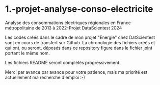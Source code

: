 # 1.-projet-analyse-conso-electricite
Analyse des consommations électriques régionales en France métropolitaine de 2013 à 2022-Projet DataScientest 2024

Les codes créés dans le cadre de mon projet "Energie" chez DatScientest sont en cours de transfert sur Github.
La chronologie des fichiers créés et qui ont, ou seront, déposés dans ce repository figure dans le fichier joint portant le même nom.

Les fichiers README seront complétés progressivement.

Merci par avance par avance pour votre patience, mais ma priorité est actuellement ma recherche d'emploi :-)
